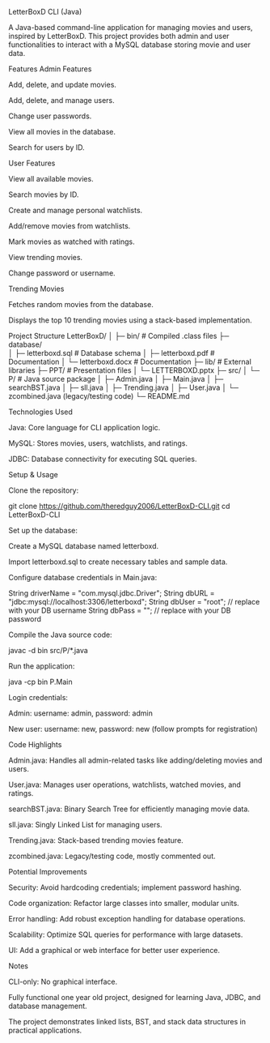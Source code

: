 LetterBoxD CLI (Java)

A Java-based command-line application for managing movies and users, inspired by LetterBoxD. This project provides both admin and user functionalities to interact with a MySQL database storing movie and user data.

Features
Admin Features

Add, delete, and update movies.

Add, delete, and manage users.

Change user passwords.

View all movies in the database.

Search for users by ID.

User Features

View all available movies.

Search movies by ID.

Create and manage personal watchlists.

Add/remove movies from watchlists.

Mark movies as watched with ratings.

View trending movies.

Change password or username.

Trending Movies

Fetches random movies from the database.

Displays the top 10 trending movies using a stack-based implementation.

Project Structure
LetterBoxD/
│
├─ bin/                # Compiled .class files
├─ database/           
│   ├─ letterboxd.sql  # Database schema
│   ├─ letterboxd.pdf  # Documentation
│   └─ letterboxd.docx # Documentation
├─ lib/                # External libraries
├─ PPT/                # Presentation files
│   └─ LETTERBOXD.pptx
├─ src/
│   └─ P/              # Java source package
│       ├─ Admin.java
│       ├─ Main.java
│       ├─ searchBST.java
│       ├─ sll.java
│       ├─ Trending.java
│       ├─ User.java
│       └─ zcombined.java (legacy/testing code)
└─ README.md

Technologies Used

Java: Core language for CLI application logic.

MySQL: Stores movies, users, watchlists, and ratings.

JDBC: Database connectivity for executing SQL queries.

Setup & Usage

Clone the repository:

git clone https://github.com/theredguy2006/LetterBoxD-CLI.git
cd LetterBoxD-CLI


Set up the database:

Create a MySQL database named letterboxd.

Import letterboxd.sql to create necessary tables and sample data.

Configure database credentials in Main.java:

String driverName = "com.mysql.jdbc.Driver";
String dbURL = "jdbc:mysql://localhost:3306/letterboxd";
String dbUser = "root";       // replace with your DB username
String dbPass = "";           // replace with your DB password


Compile the Java source code:

javac -d bin src/P/*.java


Run the application:

java -cp bin P.Main


Login credentials:

Admin: username: admin, password: admin

New user: username: new, password: new (follow prompts for registration)

Code Highlights

Admin.java: Handles all admin-related tasks like adding/deleting movies and users.

User.java: Manages user operations, watchlists, watched movies, and ratings.

searchBST.java: Binary Search Tree for efficiently managing movie data.

sll.java: Singly Linked List for managing users.

Trending.java: Stack-based trending movies feature.

zcombined.java: Legacy/testing code, mostly commented out.

Potential Improvements

Security: Avoid hardcoding credentials; implement password hashing.

Code organization: Refactor large classes into smaller, modular units.

Error handling: Add robust exception handling for database operations.

Scalability: Optimize SQL queries for performance with large datasets.

UI: Add a graphical or web interface for better user experience.

Notes

CLI-only: No graphical interface.

Fully functional one year old project, designed for learning Java, JDBC, and database management.

The project demonstrates linked lists, BST, and stack data structures in practical applications.

